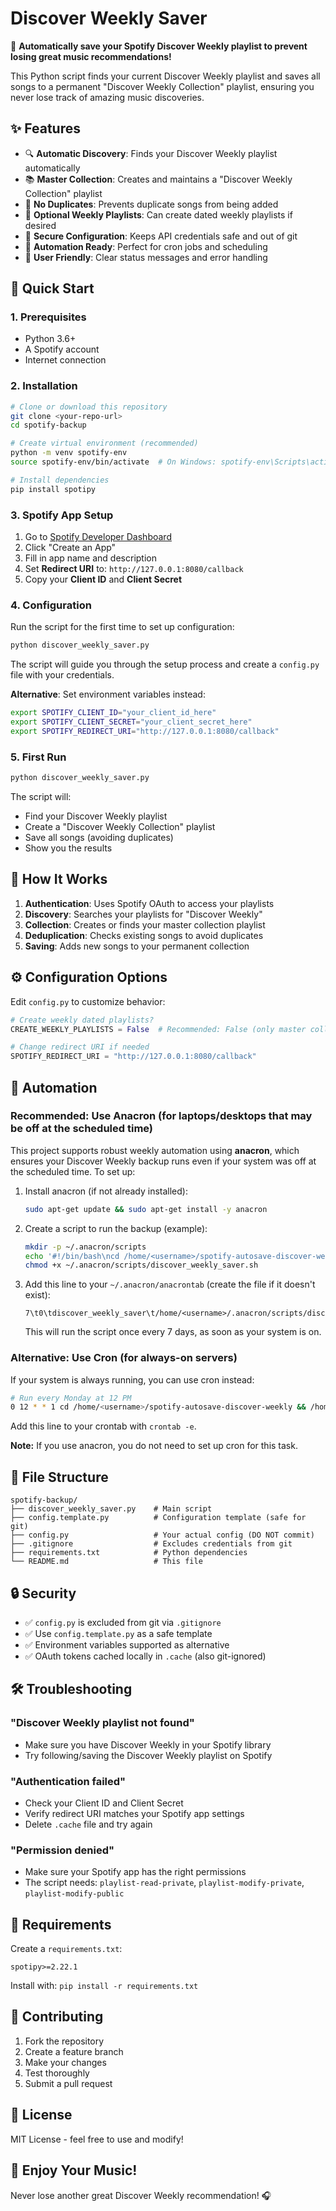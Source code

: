 # Discover Weekly Saver

🎵 **Automatically save your Spotify Discover Weekly playlist to prevent losing great music recommendations!**

This Python script finds your current Discover Weekly playlist and saves all songs to a permanent "Discover Weekly Collection" playlist, ensuring you never lose track of amazing music discoveries.

## ✨ Features

- 🔍 **Automatic Discovery**: Finds your Discover Weekly playlist automatically
- 📚 **Master Collection**: Creates and maintains a "Discover Weekly Collection" playlist
- 🚫 **No Duplicates**: Prevents duplicate songs from being added
- 📅 **Optional Weekly Playlists**: Can create dated weekly playlists if desired
- 🔐 **Secure Configuration**: Keeps API credentials safe and out of git
- 🤖 **Automation Ready**: Perfect for cron jobs and scheduling
- 💬 **User Friendly**: Clear status messages and error handling

## 🚀 Quick Start

### 1. Prerequisites

- Python 3.6+
- A Spotify account
- Internet connection

### 2. Installation

```bash
# Clone or download this repository
git clone <your-repo-url>
cd spotify-backup

# Create virtual environment (recommended)
python -m venv spotify-env
source spotify-env/bin/activate  # On Windows: spotify-env\Scripts\activate

# Install dependencies
pip install spotipy
```

### 3. Spotify App Setup

1. Go to [Spotify Developer Dashboard](https://developer.spotify.com/dashboard/applications)
2. Click "Create an App"
3. Fill in app name and description
4. Set **Redirect URI** to: `http://127.0.0.1:8080/callback`
5. Copy your **Client ID** and **Client Secret**

### 4. Configuration

Run the script for the first time to set up configuration:

```bash
python discover_weekly_saver.py
```

The script will guide you through the setup process and create a `config.py` file with your credentials.

**Alternative**: Set environment variables instead:
```bash
export SPOTIFY_CLIENT_ID="your_client_id_here"
export SPOTIFY_CLIENT_SECRET="your_client_secret_here"
export SPOTIFY_REDIRECT_URI="http://127.0.0.1:8080/callback"
```

### 5. First Run

```bash
python discover_weekly_saver.py
```

The script will:
- Find your Discover Weekly playlist
- Create a "Discover Weekly Collection" playlist
- Save all songs (avoiding duplicates)
- Show you the results

## 📖 How It Works

1. **Authentication**: Uses Spotify OAuth to access your playlists
2. **Discovery**: Searches your playlists for "Discover Weekly"
3. **Collection**: Creates or finds your master collection playlist
4. **Deduplication**: Checks existing songs to avoid duplicates
5. **Saving**: Adds new songs to your permanent collection

## ⚙️ Configuration Options

Edit `config.py` to customize behavior:

```python
# Create weekly dated playlists?
CREATE_WEEKLY_PLAYLISTS = False  # Recommended: False (only master collection)

# Change redirect URI if needed
SPOTIFY_REDIRECT_URI = "http://127.0.0.1:8080/callback"
```

## 🤖 Automation


### Recommended: Use Anacron (for laptops/desktops that may be off at the scheduled time)

This project supports robust weekly automation using **anacron**, which ensures your Discover Weekly backup runs even if your system was off at the scheduled time. To set up:

1. Install anacron (if not already installed):
	```bash
	sudo apt-get update && sudo apt-get install -y anacron
	```
2. Create a script to run the backup (example):
	```bash
	mkdir -p ~/.anacron/scripts
	echo '#!/bin/bash\ncd /home/<username>/spotify-autosave-discover-weekly\n/home/<username>/spotify-autosave-discover-weekly/spotify-env/bin/python /home/<username>/spotify-autosave-discover-weekly/discover_weekly_saver.py >> /home/<username>/spotify-autosave-discover-weekly/cron.log 2>&1' > ~/.anacron/scripts/discover_weekly_saver.sh
	chmod +x ~/.anacron/scripts/discover_weekly_saver.sh
	```
3. Add this line to your `~/.anacron/anacrontab` (create the file if it doesn't exist):
	```
	7\t0\tdiscover_weekly_saver\t/home/<username>/.anacron/scripts/discover_weekly_saver.sh
	```
	This will run the script once every 7 days, as soon as your system is on.

### Alternative: Use Cron (for always-on servers)

If your system is always running, you can use cron instead:

```bash
# Run every Monday at 12 PM
0 12 * * 1 cd /home/<username>/spotify-autosave-discover-weekly && /home/<username>/spotify-autosave-discover-weekly/spotify-env/bin/python /home/<username>/spotify-autosave-discover-weekly/discover_weekly_saver.py >> /home/<username>/spotify-autosave-discover-weekly/cron.log 2>&1
```
Add this line to your crontab with `crontab -e`.

**Note:** If you use anacron, you do not need to set up cron for this task.

## 📁 File Structure

```
spotify-backup/
├── discover_weekly_saver.py    # Main script
├── config.template.py          # Configuration template (safe for git)
├── config.py                   # Your actual config (DO NOT commit)
├── .gitignore                  # Excludes credentials from git
├── requirements.txt            # Python dependencies
└── README.md                   # This file
```

## 🔒 Security

- ✅ `config.py` is excluded from git via `.gitignore`
- ✅ Use `config.template.py` as a safe template
- ✅ Environment variables supported as alternative
- ✅ OAuth tokens cached locally in `.cache` (also git-ignored)

## 🛠️ Troubleshooting

### "Discover Weekly playlist not found"
- Make sure you have Discover Weekly in your Spotify library
- Try following/saving the Discover Weekly playlist on Spotify

### "Authentication failed" 
- Check your Client ID and Client Secret
- Verify redirect URI matches your Spotify app settings
- Delete `.cache` file and try again

### "Permission denied"
- Make sure your Spotify app has the right permissions
- The script needs: `playlist-read-private`, `playlist-modify-private`, `playlist-modify-public`

## 📝 Requirements

Create a `requirements.txt`:
```
spotipy>=2.22.1
```

Install with: `pip install -r requirements.txt`

## 🤝 Contributing

1. Fork the repository
2. Create a feature branch
3. Make your changes
4. Test thoroughly
5. Submit a pull request

## 📄 License

MIT License - feel free to use and modify!

## 🎵 Enjoy Your Music!

Never lose another great Discover Weekly recommendation! 🎧
